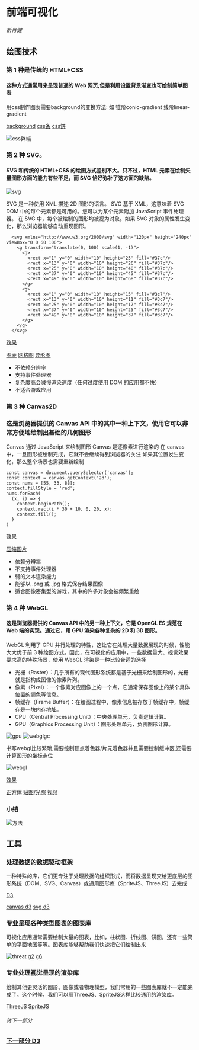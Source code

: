 <!--
 * @LastEditTime: 2021-10-28 16:07:30
 * @LastEditors: jinxiaojian
-->
# 前端可视化
###### 靳肖健

## 绘图技术

### 第 1 种是传统的 HTML+CSS
#### 这种方式通常用来呈现普通的 Web 网页,但是利用设置背景渐变也可绘制简单图表
用css制作图表需要background的变换方法: 如 锥阶conic-gradient 线阶linear-gradient

[background](https://developer.mozilla.org/zh-CN/docs/Web/CSS/background)
[css条](https://jxj666.github.io/keshihua/1%20%E6%B5%8F%E8%A7%88%E5%99%A8%E4%B8%AD%E5%AE%9E%E7%8E%B0%E5%8F%AF%E8%A7%86%E5%8C%96%E7%9A%84%E5%9B%9B%E7%A7%8D%E6%96%B9%E5%BC%8F/2/index.html)
[css饼](https://jxj666.github.io/keshihua/1%20%E6%B5%8F%E8%A7%88%E5%99%A8%E4%B8%AD%E5%AE%9E%E7%8E%B0%E5%8F%AF%E8%A7%86%E5%8C%96%E7%9A%84%E5%9B%9B%E7%A7%8D%E6%96%B9%E5%BC%8F/1/index.html)

![css弊端](./cssbd.jpg)

### 第 2 种 SVG。
#### SVG 和传统的 HTML+CSS 的绘图方式差别不大。只不过，HTML 元素在绘制矢量图形方面的能力有些不足，而 SVG 恰好弥补了这方面的缺陷。

![svg](./svg.png)

SVG 是一种使用 XML 描述 2D 图形的语言。
SVG 基于 XML，这意味着 SVG DOM 中的每个元素都是可用的。您可以为某个元素附加 JavaScript 事件处理器。
在 SVG 中，每个被绘制的图形均被视为对象。如果 SVG 对象的属性发生变化，那么浏览器能够自动重现图形。

```
  <svg xmlns="http://www.w3.org/2000/svg" width="120px" height="240px" viewBox="0 0 60 100">
    <g transform="translate(0, 100) scale(1, -1)">
      <g>
        <rect x="1" y="0" width="10" height="25" fill="#37c"/>
        <rect x="13" y="0" width="10" height="26" fill="#37c"/>
        <rect x="25" y="0" width="10" height="40" fill="#37c"/>
        <rect x="37" y="0" width="10" height="45" fill="#37c"/>
        <rect x="49" y="0" width="10" height="68" fill="#37c"/>
      </g>
      <g>
        <rect x="1" y="0" width="10" height="15" fill="#3c7"/>
        <rect x="13" y="0" width="10" height="11" fill="#3c7"/>
        <rect x="25" y="0" width="10" height="17" fill="#3c7"/>
        <rect x="37" y="0" width="10" height="25" fill="#3c7"/>
        <rect x="49" y="0" width="10" height="37" fill="#3c7"/>
      </g>
    </g>
  </svg>
```
[效果](https://jxj666.github.io/keshihua/1%20%E6%B5%8F%E8%A7%88%E5%99%A8%E4%B8%AD%E5%AE%9E%E7%8E%B0%E5%8F%AF%E8%A7%86%E5%8C%96%E7%9A%84%E5%9B%9B%E7%A7%8D%E6%96%B9%E5%BC%8F/3/index.html)

[图表](https://jxj666.github.io/keshihua/3%20%E5%A3%B0%E6%98%8E%E5%BC%8F%E5%9B%BE%E5%BD%A2%E7%B3%BB%E7%BB%9F/1/1.html)
[网格图](https://jxj666.github.io/keshihua/3%20%E5%A3%B0%E6%98%8E%E5%BC%8F%E5%9B%BE%E5%BD%A2%E7%B3%BB%E7%BB%9F/3/1.html)
[异形图](https://jxj666.github.io/keshihua/3%20%E5%A3%B0%E6%98%8E%E5%BC%8F%E5%9B%BE%E5%BD%A2%E7%B3%BB%E7%BB%9F/4/1.html)

- 不依赖分辨率
- 支持事件处理器
- 复杂度高会减慢渲染速度（任何过度使用 DOM 的应用都不快）
- 不适合游戏应用

### 第 3 种  Canvas2D
### 这是浏览器提供的 Canvas API 中的其中一种上下文，使用它可以非常方便地绘制出基础的几何图形

Canvas 通过 JavaScript 来绘制图形
Canvas 是逐像素进行渲染的
在 canvas 中，一旦图形被绘制完成，它就不会继续得到浏览器的关注
如果其位置发生变化，那么整个场景也需要重新绘制

```
const canvas = document.querySelector('canvas');
const context = canvas.getContext('2d');
const nums = [55, 33, 88];
context.fillStyle = 'red';
nums.forEach(
  (x, i) => {
    context.beginPath();
    context.rect(i * 30 + 10, 0, 20, x);
    context.fill();
  }
)

```
[效果](https://jxj666.github.io/keshihua/2%20%E6%8C%87%E4%BB%A4%E5%BC%8F%E7%BB%98%E5%9B%BE%E7%B3%BB%E7%BB%9F/1/index.html)

[压缩图片](https://jxj666.github.io/keshihua/2%20%E6%8C%87%E4%BB%A4%E5%BC%8F%E7%BB%98%E5%9B%BE%E7%B3%BB%E7%BB%9F/4/1.html)

- 依赖分辨率
- 不支持事件处理器
- 弱的文本渲染能力
- 能够以 .png 或 .jpg 格式保存结果图像
- 适合图像密集型的游戏，其中的许多对象会被频繁重绘

### 第 4 种  WebGL
#### 这是浏览器提供的 Canvas API 中的另一种上下文，它是 OpenGL ES 规范在 Web 端的实现。通过它，用 GPU 渲染各种复杂的 2D 和 3D 图形。
WebGL 利用了 GPU 并行处理的特性，这让它在处理大量数据展现的时候，性能大大优于前 3 种绘图方式。因此，在可视化的应用中，一些数据量大、视觉效果要求高的特殊场景，使用 WebGL 渲染是一种比较合适的选择

- 光栅（Raster）：几乎所有的现代图形系统都是基于光栅来绘制图形的，光栅就是指构成图像的像素阵列。
- 像素（Pixel）：一个像素对应图像上的一个点，它通常保存图像上的某个具体位置的颜色等信息。
- 帧缓存（Frame Buffer）：在绘图过程中，像素信息被存放于帧缓存中，帧缓存是一块内存地址。
- CPU（Central Processing Unit）：中央处理单元，负责逻辑计算。
- GPU（Graphics Processing Unit）：图形处理单元，负责图形计算。

![gpu](./gpuht.jpg)
![webglgc](./webglgc.png)

书写webgl比较繁琐,需要控制顶点着色器/片元着色器并且需要控制缓冲区,还需要计算图形的坐标点位

![webgl](./webgldm.png)

[效果](https://jxj666.github.io/keshihua/4%20GPU%E4%B8%8E%E6%B8%B2%E6%9F%93%E7%AE%A1%E7%BA%BF/1.html)

[正方体](https://jxj666.github.io/keshihua/WebGL/5/index.html)
[贴图/光照](https://jxj666.github.io/keshihua/WebGL/7/index.html)
[视频](https://jxj666.github.io/keshihua/WebGL/9/index.html)

### 小结
![方法](./ff.jpg)

## 工具

### 处理数据的数据驱动框架
一种特殊的库，它们更专注于处理数据的组织形式，而将数据呈现交给更底层的图形系统（DOM、SVG、Canvas）或通用图形库（SpriteJS、ThreeJS）去完成

[D3](https://www.d3js.org.cn/)

[canvas d3](https://jxj666.github.io/keshihua/2%20%E6%8C%87%E4%BB%A4%E5%BC%8F%E7%BB%98%E5%9B%BE%E7%B3%BB%E7%BB%9F/3/index.html)
[svg d3](https://jxj666.github.io/keshihua/3%20%E5%A3%B0%E6%98%8E%E5%BC%8F%E5%9B%BE%E5%BD%A2%E7%B3%BB%E7%BB%9F/2/index.html)

### 专业呈现各种类型图表的图表库
可视化应用通常需要绘制大量的图表，比如，柱状图、折线图、饼图，还有一些简单的平面地图等等。图表库能够帮助我们快速把它们绘制出来

![threat](./threat.png)
[g2](https://antv-g2.gitee.io/zh/examples/gallery)
[g6](https://g6.antv.vision/zh/examples/gallery)

### 专业处理视觉呈现的渲染库
绘制其他更灵活的图形、图像或者物理模型，我们常用的一些图表库就不一定能完成了。这个时候，我们可以用ThreeJS、SpriteJS这样比较通用的渲染库。

[ThreeJS](http://jxjweb.top/2019/12/25/)
[SpriteJS](https://jxj666.github.io/keshihua/27%20%E6%A1%88%E4%BE%8B%EF%BC%9A%E5%A6%82%E4%BD%95%E5%AE%9E%E7%8E%B0%E7%AE%80%E5%8D%95%E7%9A%843D%E5%8F%AF%E8%A7%86%E5%8C%96%E5%9B%BE%E8%A1%A8/1/index.html)

###### 转下一部分
### [下一部分 D3](../part2/1.html)

